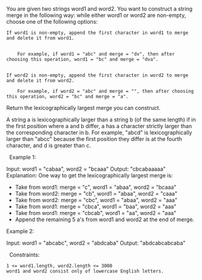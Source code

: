 You are given two strings word1 and word2. You want to construct a string merge in the following way: while either word1 or word2 are non-empty, choose one of the following options:


	If word1 is non-empty, append the first character in word1 to merge and delete it from word1.

	
		For example, if word1 = "abc" and merge = "dv", then after choosing this operation, word1 = "bc" and merge = "dva".
	
	
	If word2 is non-empty, append the first character in word2 to merge and delete it from word2.
	
		For example, if word2 = "abc" and merge = "", then after choosing this operation, word2 = "bc" and merge = "a".
	
	


Return the lexicographically largest merge you can construct.

A string a is lexicographically larger than a string b (of the same length) if in the first position where a and b differ, a has a character strictly larger than the corresponding character in b. For example, "abcd" is lexicographically larger than "abcc" because the first position they differ is at the fourth character, and d is greater than c.

 
Example 1:

Input: word1 = "cabaa", word2 = "bcaaa"
Output: "cbcabaaaaa"
Explanation: One way to get the lexicographically largest merge is:
- Take from word1: merge = "c", word1 = "abaa", word2 = "bcaaa"
- Take from word2: merge = "cb", word1 = "abaa", word2 = "caaa"
- Take from word2: merge = "cbc", word1 = "abaa", word2 = "aaa"
- Take from word1: merge = "cbca", word1 = "baa", word2 = "aaa"
- Take from word1: merge = "cbcab", word1 = "aa", word2 = "aaa"
- Append the remaining 5 a's from word1 and word2 at the end of merge.


Example 2:

Input: word1 = "abcabc", word2 = "abdcaba"
Output: "abdcabcabcaba"


 
Constraints:


	1 <= word1.length, word2.length <= 3000
	word1 and word2 consist only of lowercase English letters.

